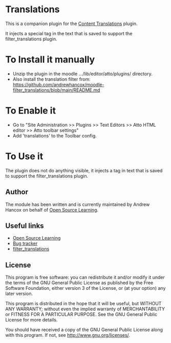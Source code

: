 # Translations #

This is a companion plugin for the [Content Translations](https://moodle.org/plugins/filter_translations) plugin.

It injects a special tag in the text that is saved to support the filter_translations plugin.

# To Install it manually #
- Unzip the plugin in the moodle .../lib/editor/atto/plugins/ directory.
- Also install the translation filter from: https://github.com/andrewhancox/moodle-filter_translations/blob/main/README.md

# To Enable it #
- Go to "Site Administration &gt;&gt; Plugins &gt;&gt; Text Editors &gt;&gt; Atto HTML editor &gt;&gt; Atto toolbar settings"
- Add 'translations' to the Toolbar config.

# To Use it #
The plugin does not do anything visible, it injects a tag in text that is saved to support the filter_translations plugin.

Author
------

The module has been written and is currently maintained by Andrew Hancox on behalf of [Open Source Learning](https://opensourcelearning.co.uk).

Useful links
------------

* [Open Source Learning](https://opensourcelearning.co.uk)
* [Bug tracker](https://github.com/andrewhancox/moodle-attto_translations/issues)
* [filter_translations](https://github.com/andrewhancox/moodle-filter_translations)

License
-------

This program is free software: you can redistribute it and/or modify it under the
terms of the GNU General Public License as published by the Free Software Foundation,
either version 3 of the License, or (at your option) any later version.

This program is distributed in the hope that it will be useful, but WITHOUT ANY
WARRANTY; without even the implied warranty of MERCHANTABILITY or FITNESS FOR A
PARTICULAR PURPOSE.  See the GNU General Public License for more details.

You should have received a copy of the GNU General Public License along with this
program. If not, see <http://www.gnu.org/licenses/>.
